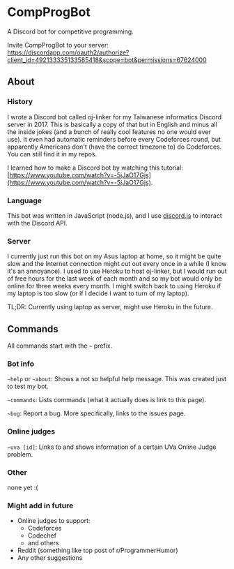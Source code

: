 # CompProgBot
A Discord bot for competitive programming. 

Invite CompProgBot to your server: https://discordapp.com/oauth2/authorize?client_id=492133335133585418&scope=bot&permissions=67624000

## About

### History 
I wrote a Discord bot called oj-linker for my Taiwanese informatics Discord server in 2017. This is basically a copy of that but in English and minus all the inside jokes (and a bunch of really cool features no one would ever use). It even had automatic reminders before every Codeforces round, but apparently Americans don't (have the correct timezone to) do Codeforces. You can still find it in my repos.

I learned how to make a Discord bot by watching this tutorial: [https://www.youtube.com/watch?v=-5jJaO17Gjs](https://www.youtube.com/watch?v=-5jJaO17Gjs). 

### Language
This bot was written in JavaScript (node.js), and I use [discord.js](https://discord.js.org/) to interact with the Discord API.

### Server
I currently just run this bot on my Asus laptop at home, so it might be quite slow and the Internet connection might cut out every once in a while (I know it's an annoyance). I used to use Heroku to host oj-linker, but I would run out of free hours for the last week of each month and so my bot would only be online for three weeks every month. I might switch back to using Heroku if my laptop is too slow (or if I decide I want to turn of my laptop).

TL;DR: Currently using laptop as server, might use Heroku in the future.

## Commands
All commands start with the `~` prefix.

### Bot info
`~help` or `~about`: Shows a not so helpful help message. This was created just to test my bot.

`~commands`: Lists commands (what it actually does is link to this page).

`~bug`: Report a bug. More specifically, links to the issues page.

### Online judges
`~uva [id]`: Links to and shows information of a certain UVa Online Judge problem.

### Other
none yet :(

### Might add in future
- Online judges to support:
    - Codeforces
    - Codechef
    - and others
- Reddit (something like top post of r/ProgrammerHumor)
- Any other suggestions